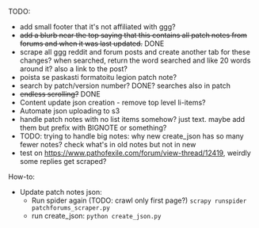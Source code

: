 TODO:

- add small footer that it's not affiliated with ggg?
- ~~add a blurb near the top saying that this contains all patch notes from forums and when it was last updated.~~ DONE
- scrape all ggg reddit and forum posts and create another tab for these changes? when searched, return the word searched and like 20 words around it? also a link to the post?
- poista se paskasti formatoitu legion patch note?
- search by patch/version number? DONE? searches also in patch
- ~~endless scrolling?~~ DONE
- Content update json creation - remove top level li-items?
- Automate json uploading to s3
- handle patch notes with no list items somehow? just text. maybe add them but prefix with BIGNOTE or something?
- TODO: trying to handle big notes: why new create_json has so many fewer notes? check what's in old notes but not in new
- test on https://www.pathofexile.com/forum/view-thread/12419, weirdly some replies get scraped?

How-to:

- Update patch notes json:
    - Run spider again (TODO: crawl only first page?) ```scrapy runspider patchforums_scraper.py```
    - run create_json: ```python create_json.py```
